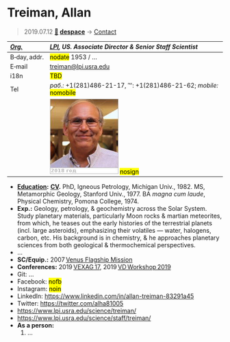 # Treiman, Allan
> 2019.07.12 **[🚀](../index/index.md) [despace](index.md)** → [Contact](contact.md)

|*[Org.](contact.md)*|*[LPI](zz_lpi.md), US. Associate Director & Senior Staff Scientist*|
|:--|:--|
|B‑day, addr.|<mark>nodate</mark> 1953 / …|
|E‑mail|<treiman@lpi.usra.edu>|
|i18n|<mark>TBD</mark>|
|Tel|*раб.:* +1(281)486-21-17, ℻: +1(281)486-21-62; *mobile:* <mark>nomobile</mark>|
||[![](f/contact/t/treiman1_photo_thumb.jpg)](f/contact/t/treiman1_photo.jpg) <mark>nosign</mark>|

   - **[Education](edu.md):** **[CV](f/contact/t/treiman1_cv.pdf).** PhD, Igneous Petrology, Michigan Univ., 1982. MS, Metamorphic Geology, Stanford Univ., 1977. BA *magna cum laude*, Physical Chemistry, Pomona College, 1974.
   - **Exp.:** Geology, petrology, & geochemistry across the Solar System. Study planetary materials, particularly Moon rocks & martian meteorites, from which, he teases out the early histories of the terrestrial planets (incl. large asteroids), emphasizing their volatiles — water, halogens, carbon, etc. His background is in chemistry, & he approaches planetary sciences from both geological & thermochemical perspectives.
   - …
   - **SC/Equip.:** 2007 [Venus Flagship Mission](venus_flagship_mission.md)
   - **Conferences:** 2019 [VEXAG 17](vexag_2019.md), 2019 [VD Workshop 2019](vdws2019.md)
   - Git: …
   - Facebook: <mark>nofb</mark>
   - Instagram: <mark>noin</mark>
   - LinkedIn: <https://www.linkedin.com/in/allan-treiman-83291a45>
   - Twitter: <https://twitter.com/alha81005>
   - <https://www.lpi.usra.edu/science/treiman/>
   - <https://www.lpi.usra.edu/science/staff/treiman/>
   - **As a person:**
      1. …
